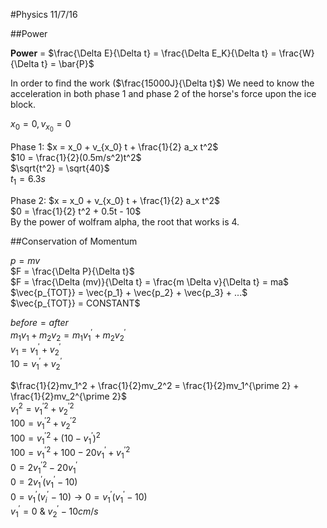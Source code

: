 #Physics 11/7/16

##Power

**Power** = $\frac{\Delta E}{\Delta t} = \frac{\Delta E_K}{\Delta t} = \frac{W}{\Delta t} = \bar{P}$

In order to find the work ($\frac{15000J}{\Delta t}$) We need to know the acceleration in both phase 1 and phase 2 of the horse's force upon the ice block.

$x_0 = 0, v_{x_0} = 0$

Phase 1: $x = x_0 + v_{x_0} t + \frac{1}{2} a_x t^2$  
$10 = \frac{1}{2}(0.5m/s^2)t^2$  
$\sqrt{t^2} = \sqrt{40}$  
$t_1 = 6.3s$

Phase 2: $x = x_0 + v_{x_0} t + \frac{1}{2} a_x t^2$  
$0 = \frac{1}{2} t^2 + 0.5t - 10$  
By the power of wolfram alpha, the root that works is 4.  


##Conservation of Momentum

$p = mv$  
$F = \frac{\Delta P}{\Delta t}$  
$F = \frac{\Delta (mv)}{\Delta t} = \frac{m \Delta v}{\Delta t} = ma$  
$\vec{p_{TOT}} = \vec{p_1} + \vec{p_2} + \vec{p_3} + ...$  
$\vec{p_{TOT}} = CONSTANT$

$before = after$  
$m_1 v_1 + m_2 v_2 = m_1 v_1^\prime + m_2 v_2^\prime$  
$v_1 = v_1^\prime + v_2^\prime$  
$10 = v_1^\prime + v_2^\prime$  

$\frac{1}{2}mv_1^2 + \frac{1}{2}mv_2^2 = \frac{1}{2}mv_1^{\prime 2} + \frac{1}{2}mv_2^{\prime 2}$  
$v_1^2 = v_1^{\prime 2} + v_2^{\prime 2}$  
$100 = v_1^{\prime 2} + v_2^{\prime 2}$  
$100 = v_1^{\prime 2} + (10 - v_1^\prime)^2$  
$100 = v_1^{\prime 2} + 100 - 20v_1^\prime + v_1^{\prime 2}$  
$0 = 2v_1^{\prime 2} - 20v_1^\prime$  
$0 = 2v_1^\prime (v_1^\prime - 10)$  
$0 = v_1^\prime(v_i^\prime - 10) \rightarrow 0 = v_1^\prime (v_1^\prime - 10)$  
$v_1^\prime = 0$ & $v_2^\prime - 10cm/s$